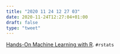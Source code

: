 ```yaml
---
title: "2020 11 24 12 27 03"
date: 2020-11-24T12:27:04+01:00
draft: false
type: "tweet"
---
```

[Hands-On Machine Learning with R](https://bradleyboehmke.github.io/HOML/). `#rstats`
